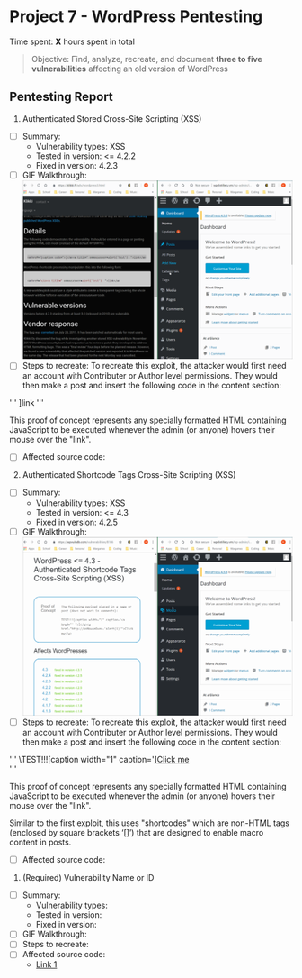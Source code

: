 # Project 7 - WordPress Pentesting

Time spent: **X** hours spent in total

> Objective: Find, analyze, recreate, and document **three to five vulnerabilities** affecting an old version of WordPress

## Pentesting Report

1. Authenticated Stored Cross-Site Scripting (XSS)
  - [ ] Summary: 
    - Vulnerability types: XSS
    - Tested in version: <= 4.2.2
    - Fixed in version: 4.2.3
  - [ ] GIF Walkthrough: 
  ![](week7_1.gif)
  - [ ] Steps to recreate: 
To recreate this exploit, the attacker would first need an account with Contributer or Author
level permissions. They would then make a post and insert the following code in the content
section:

'''
<a href="[caption code=">]</a><a title=" onmouseover=alert('test')  ">link</a>
'''

This proof of concept represents any specially formatted HTML containing JavaScript to be executed
whenever the admin (or anyone) hovers their mouse over the "link".
  - [ ] Affected source code:
2. Authenticated Shortcode Tags Cross-Site Scripting (XSS)
  - [ ] Summary: 
    - Vulnerability types: XSS
    - Tested in version: <= 4.3
    - Fixed in version: 4.2.5
  - [ ] GIF Walkthrough: 
  ![](week7_2.gif)
  - [ ] Steps to recreate: 
To recreate this exploit, the attacker would first need an account with Contributer or Author
level permissions. They would then make a post and insert the following code in the content
section:

'''
\TEST!!![caption width="1" caption='<a href="' ">]</a><a href="http://onMouseOver='alert(1)'">Click me</a>\
'''

This proof of concept represents any specially formatted HTML containing JavaScript to be executed
whenever the admin (or anyone) hovers their mouse over the "link".

Similar to the first exploit, this uses "shortcodes" which are non-HTML tags (enclosed by square brackets ‘[]’) that are designed to enable macro content in posts.

  - [ ] Affected source code:
1. (Required) Vulnerability Name or ID
  - [ ] Summary: 
    - Vulnerability types:
    - Tested in version:
    - Fixed in version: 
  - [ ] GIF Walkthrough: 
  - [ ] Steps to recreate: 
  - [ ] Affected source code:
    - [Link 1](https://core.trac.wordpress.org/browser/tags/version/src/source_file.php)

